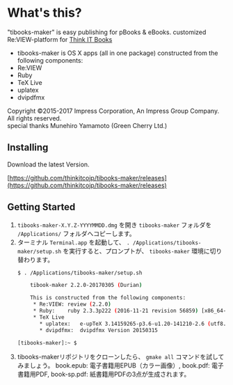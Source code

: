 # What's this?
"tibooks-maker" is easy publishing for pBooks & eBooks.
customized Re:VIEW-platform for [Think IT Books](https://thinkit.co.jp/tibooks)

* tibooks-maker is OS X apps (all in one package) constructed from the following components:
 * Re:VIEW
 * Ruby
 * TeX Live
  * uplatex
  * dvipdfmx

 Copyright ©2015-2017 Impress Corporation, An Impress Group Company. All rights reserved.<br>
 special thanks Munehiro Yamamoto (Green Cherry Ltd.)

## Installing

Download the latest Version.

[https://github.com/thinkitcojp/tibooks-maker/releases](https://github.com/thinkitcojp/tibooks-maker/releases)

## Getting Started

1. `tibooks-maker-X.Y.Z-YYYYMMDD.dmg` を開き `tibooks-maker` フォルダを `/Applications/` フォルダへコピーします。
1. ターミナル `Terminal.app` を起動して、
   `. /Applications/tibooks-maker/setup.sh` を実行すると、プロンプトが、
   `tibooks-maker` 環境に切り替わります。
    ```bash
    $ . /Applications/tibooks-maker/setup.sh

		tibook-maker 2.2.0-20170305 (Durian)

        This is constructed from the following components:
         * Re:VIEW:	review (2.2.0)
         * Ruby:	ruby 2.3.3p222 (2016-11-21 revision 56859) [x86_64-darwin10.0]
         * TeX Live
           * uplatex:	e-upTeX 3.14159265-p3.6-u1.20-141210-2.6 (utf8.uptex) (TeX Live 2015)
           * dvipdfmx:	dvipdfmx Version 20150315 

    [tibooks-maker]:~ $
    ```
1. tibooks-makerリポジトリをクローンしたら、 `gmake all` コマンドを試してみましょう。
book.epub: 電子書籍用EPUB（カラー画像）, book.pdf: 電子書籍用PDF, book-sp.pdf: 紙書籍用PDFの3点が生成されます。
